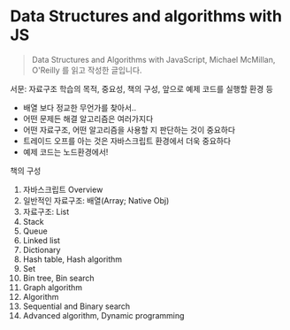 # Data Structures and algorithms with JS

> Data Structures and Algorithms with JavaScript, Michael McMillan, O'Reilly 를 읽고 작성한 글입니다.

서문: 자료구조 학습의 목적, 중요성, 책의 구성, 앞으로 예제 코드를 실행할 환경 등

* 배열 보다 정교한 무언가를 찾아서..
* 어떤 문제든 해결 알고리즘은 여러가지다
* 어떤 자료구조, 어떤 알고리즘을 사용할 지 판단하는 것이 중요하다
* 트레이드 오프를 아는 것은 자바스크립트 환경에서 더욱 중요하다
* 예제 코드는 노드환경에서!

책의 구성
1. 자바스크립트 Overview
1. 일반적인 자료구조: 배열(Array; Native Obj)
1. 자료구조: List
1. Stack
1. Queue
1. Linked list
1. Dictionary
1. Hash table, Hash algorithm
1. Set
1. Bin tree, Bin search
1. Graph algorithm
1. Algorithm
1. Sequential and Binary search
1. Advanced algorithm, Dynamic programming